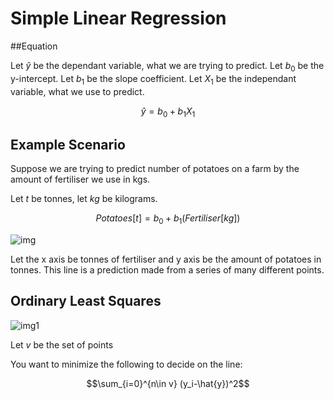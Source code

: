# Simple Linear Regression

##Equation

Let $\hat{y}$ be the dependant variable, what we are trying to predict.
Let $b_0$ be the y-intercept.
Let $b_1$ be the slope coefficient.
Let $X_1$ be the independant variable, what we use to predict.

$$\hat{y} = b_0+b_1X_1$$

## Example Scenario

Suppose we are trying to predict number of potatoes on a farm by the amount of fertiliser we use in kgs. 

Let $t$ be tonnes, let $kg$ be kilograms.

$$Potatoes[t] = b_0 + b_1(Fertiliser[kg])$$

![img](https://i.ibb.co/CVfvYrx/Screenshot-2023-05-14-at-08-48-43.png)

Let the x axis be tonnes of fertiliser and y axis be the amount of potatoes in tonnes. This line is a prediction made from a series of many different points.

## Ordinary Least Squares

![img1](https://i.ibb.co/ZhZt6mz/Screenshot-2023-05-14-at-09-03-43.png)

Let $v$ be the set of points 

You want to minimize the following to decide on the line:

$$\sum_{i=0}^{n\in v} (y_i-\hat{y})^2$$

